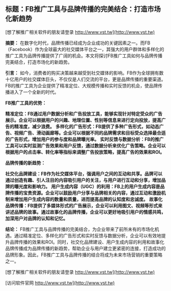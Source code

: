 ## **标题：FB推广工具与品牌传播的完美结合：打造市场化新趋势**

[想了解推广相关软件的朋友请登录 http://www.vst.tw](http://www.vst.tw)

**摘要：**
在数字化时代，品牌传播已经成为企业成功的关键因素之一。而FB（Facebook）作为全球最大的社交媒体平台之一，其强大的用户群体和多样化的推广工具为品牌传播提供了广阔的机会。本文将探讨FB推广工具如何与品牌传播完美结合，打造市场化的新趋势。

**引言：**
如今，消费者的购买决策越来越受到社交媒体的影响。FB作为全球拥有数十亿用户的社交媒体巨头，不仅仅是人们交流的平台，更是品牌传播的重要渠道。FB的推广工具为企业提供了精准定位、大规模传播和实时反馈的机会，使品牌传播进入了一个全新的时代。

**FB推广工具的优势：**

**精准定位：FB通过用户数据分析和广告投放工具，能够实现针对特定受众的广告展示。企业可以根据用户的兴趣、地理位置、性别等信息来进行定向投放，提高广告的精准度，减少浪费。**
**多样化的广告形式：FB提供了多种广告形式，如动态广告、视频广告、滑动画廊等。企业可以根据不同的品牌需求和目标受众选择最合适的广告形式，增加用户的参与度和品牌曝光率。**
**实时反馈与数据分析：FB的推广工具可以实时监测广告效果和用户反馈，通过数据分析来优化广告策略。企业可以根据用户的点击率、转化率等指标来调整广告投放策略，提高广告的效果和ROI。**

**品牌传播的新趋势：**

**社交化品牌建设：FB作为社交媒体平台，强调用户之间的互动和共享。品牌可以通过创造有趣、引人注目的内容吸引用户的关注，与用户进行互动和分享，增加品牌的曝光度和影响力。**
**用户生成内容（UGC）的利用：FB上的用户生成内容是品牌传播的宝贵资源。企业可以鼓励用户分享与品牌相关的内容，通过互动和激励机制来增加用户生成内容的数量和质量，进而提高品牌的认知度和忠诚度。**
**故事化品牌传播：FB提供了多媒体形式的广告展示，企业可以利用图文、视频等形式来讲述品牌的故事。通过故事化的品牌传播，企业可以更好地吸引用户的情感共鸣，加深用户对品牌的认知和记忆。**

**结论：**
FB推广工具与品牌传播的完美结合，为企业带来了前所未有的市场化机遇。通过精准定位、多样化的广告形式和实时反馈与数据分析，企业可以有效地提升品牌传播的效果和ROI。同时，社交化品牌建设、用户生成内容的利用和故事化品牌传播成为品牌传播的新趋势，帮助企业与用户建立更紧密的连接，打造成功的品牌形象。因此，FB推广工具与品牌传播的结合将成为未来市场营销的重要策略之一。

[想了解推广相关软件的朋友请登录 http://www.vst.tw](http://www.vst.tw)


[访问软件官网 http://www.vst.tw](http://www.vst.tw)
